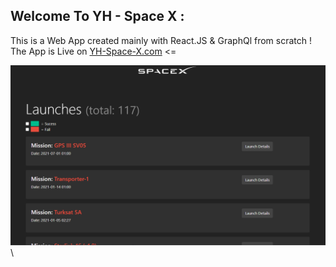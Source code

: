 ## Welcome To YH - Space X :

This is a Web App created mainly with React.JS & GraphQl from scratch !
The App is Live on [YH-Space-X.com](https://still-mesa-29562.herokuapp.com/) <=

![](public/preview.png)\
